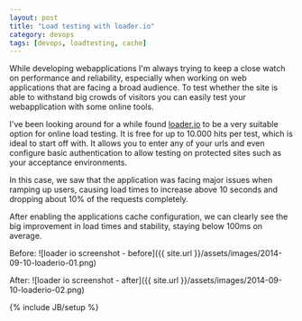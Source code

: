 ```yaml
---
layout: post
title: "Load testing with loader.io"
category: devops
tags: [devops, loadtesting, cache]
---
```


While developing webapplications I'm always trying to keep a close watch on performance and reliability, especially when working on web applications that are facing a broad audience. To test whether the site is able to withstand big crowds of visitors you can easily test your webapplication with some online tools.

I've been looking around for a while found [loader.io](http://loader.io) to be a very suitable option for online load testing. It is free for up to 10.000 hits per test, which is ideal to start off with. It allows you to enter any of your urls and even configure basic authentication to allow testing on protected sites such as your acceptance environments.

In this case, we saw that the application was facing major issues when ramping up users, causing load times to increase above 10 seconds and dropping about 10% of the requests completely.

After enabling the applications cache configuration, we can clearly see the big improvement in load times and stability, staying below 100ms on average.

Before:
![loader io screenshot - before]({{ site.url }}/assets/images/2014-09-10-loaderio-01.png)

After:
![loader io screenshot - after]({{ site.url }}/assets/images/2014-09-10-loaderio-02.png)

{% include JB/setup %}
